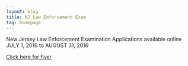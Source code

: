 ```yaml
---
layout: blog
title: NJ Law Enforcement Exam
tag: homepage
---
```


New Jersey Law Enforcement Examination
Applications available online
JULY 1, 2016 to AUGUST 31, 2016

[Click here for flyer](http://static.rutherford-nj.com/police/police%20blog%20posts/LawEnforcementFlyer.doc.pdf)
